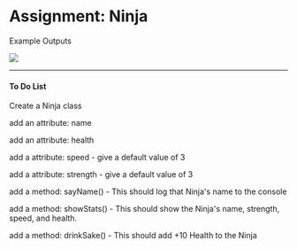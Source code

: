 <h1>Assignment: Ninja</h1>

<p>Example Outputs</p>
<img src="https://github.com/alirabah93/Coding-Dojo/blob/master/MERN/javaScript/OOP/ninja/screenshots/example.jpg"/>

<hr>


<h4>To Do List</h4>
<p>Create a Ninja class</p>
<p>add an attribute: name</p>
<p>add an attribute: health</p>
<p>add a attribute: speed - give a default value of 3</p>
<p>add a attribute: strength - give a default value of 3</p>
<p>add a method: sayName() - This should log that Ninja's name to the console</p>
<p>add a method: showStats() - This should show the Ninja's name, strength, speed, and health.</p>
<p>add a method: drinkSake() - This should add +10 Health to the Ninja</p>

